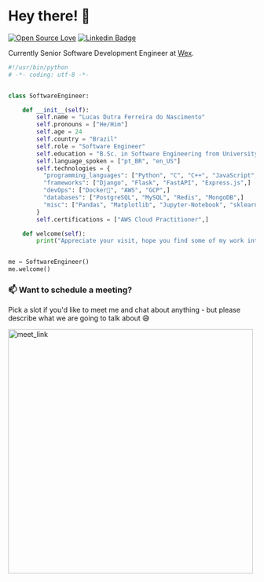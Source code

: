 # Hey there! 👋

[![Open Source Love](https://badges.frapsoft.com/os/v1/open-source.svg?v=102)](https://github.com/ellerbrock/open-source-badge/)
[![Linkedin Badge](https://img.shields.io/badge/-lucasdutraf-blue?style=flat-square&logo=Linkedin&logoColor=white&link=https://www.linkedin.com/in/lucasdutraf/)](https://www.linkedin.com/in/lucasdutraf/)

Currently Senior Software Development Engineer at [Wex](https://www.wexinc.com/en-br/).

```python
#!/usr/bin/python
# -*- coding: utf-8 -*-


class SoftwareEngineer:

    def __init__(self):
        self.name = "Lucas Dutra Ferreira do Nascimento"
        self.pronouns = ["He/Him"]
        self.age = 24
        self.country = "Brazil"
        self.role = "Software Engineer"
        self.education = "B.Sc. in Software Engineering from University of Brasilia"
        self.language_spoken = ["pt_BR", "en_US"]
        self.technologies = {
          "programming_languages": ["Python", "C", "C++", "JavaScript", "Java",]
          "frameworks": ["Django", "Flask", "FastAPI", "Express.js",]
          "devOps": ["Docker🐳", "AWS", "GCP",]
          "databases": ["PostgreSQL", "MySQL", "Redis", "MongoDB",]
          "misc": ["Pandas", "Matplotlib", "Jupyter-Notebook", "sklearn",]
        }
        self.certifications = ["AWS Cloud Practitioner",]

    def welcome(self):
        print("Appreciate your visit, hope you find some of my work interesting.")


me = SoftwareEngineer()
me.welcome()
```


### 📫 Want to schedule a meeting?

Pick a slot if you'd like to meet me and chat about anything - but please describe what we are going to talk about 😅

<a href="https://calendly.com/lucasdutraf/30min" target="_blank"><img width="498" alt="meet_link" src="https://user-images.githubusercontent.com/31940073/200473170-568e0479-d5ac-490c-a77e-51bca1ab8a97.png"></a>

